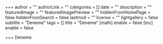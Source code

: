 +++
author = ""
authorLink = ""
categories = []
date = ""
description = ""
featuredImage = ""
featuredImagePreview = ""
hiddenFromHomePage = false
hiddenFromSearch = false
lastmod = ""
license = ""
lightgallery = false
subtitle = "Deneme"
tags = []
title = "Deneme"
[math]
enable = false
[toc]
enable = false

+++
Deneme